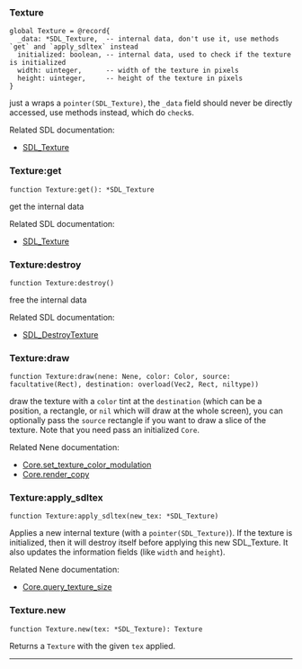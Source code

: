 ### Texture

```nelua
global Texture = @record{
  _data: *SDL_Texture,  -- internal data, don't use it, use methods `get` and `apply_sdltex` instead
  initialized: boolean, -- internal data, used to check if the texture is initialized
  width: uinteger,      -- width of the texture in pixels
  height: uinteger,     -- height of the texture in pixels
}
```

just a wraps a `pointer(SDL_Texture)`, the `_data` field should never be directly accessed,
use methods instead, which do `check`s.

Related SDL documentation:
* [SDL_Texture](https://wiki.libsdl.org/SDL_Texture)

### Texture:get

```nelua
function Texture:get(): *SDL_Texture
```

get the internal data

Related SDL documentation:
* [SDL_Texture](https://wiki.libsdl.org/SDL_Texture)

### Texture:destroy

```nelua
function Texture:destroy()
```

free the internal data

Related SDL documentation:
* [SDL_DestroyTexture](https://wiki.libsdl.org/SDL_DestroyTexture)

### Texture:draw

```nelua
function Texture:draw(nene: Nene, color: Color, source: facultative(Rect), destination: overload(Vec2, Rect, niltype))
```

draw the texture with a `color` tint at the `destination` (which can be a position, a rectangle, or `nil` which will draw at the whole screen),
you can optionally pass the `source` rectangle if you want to draw a slice of the texture.
Note that you need pass an initialized `Core`.

Related Nene documentation:
* [Core.set_texture_color_modulation](core_state.md#nenecoreset_texture_color_modulation)
* [Core.render_copy](core_state.md#nenecorerender_copy)

### Texture:apply_sdltex

```nelua
function Texture:apply_sdltex(new_tex: *SDL_Texture)
```

Applies a new internal texture (with a `pointer(SDL_Texture)`).
If the texture is initialized, then it will destroy itself before applying this new SDL_Texture.
It also updates the information fields (like `width` and `height`).

Related Nene documentation:
* [Core.query_texture_size](core_state.md#nenecorequery_texture_size)

### Texture.new

```nelua
function Texture.new(tex: *SDL_Texture): Texture
```

Returns a `Texture` with the given `tex` applied.

---
